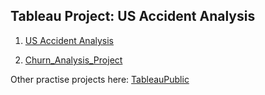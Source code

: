 ## Tableau Project: US Accident Analysis 

1. [US Accident Analysis](https://public.tableau.com/views/USAccidentsAnalysis2020/Storyboard?:language=en-US&:display_count=n&:origin=viz_share_link)

2. [Churn_Analysis_Project](https://public.tableau.com/app/profile/shephali.jain/viz/Customer_Churn_Analysis_16378326731780/Overview#1)

Other practise projects here: [TableauPublic](https://public.tableau.com/app/profile/shephali.jain#!/?newProfile=&activeTab=0)
